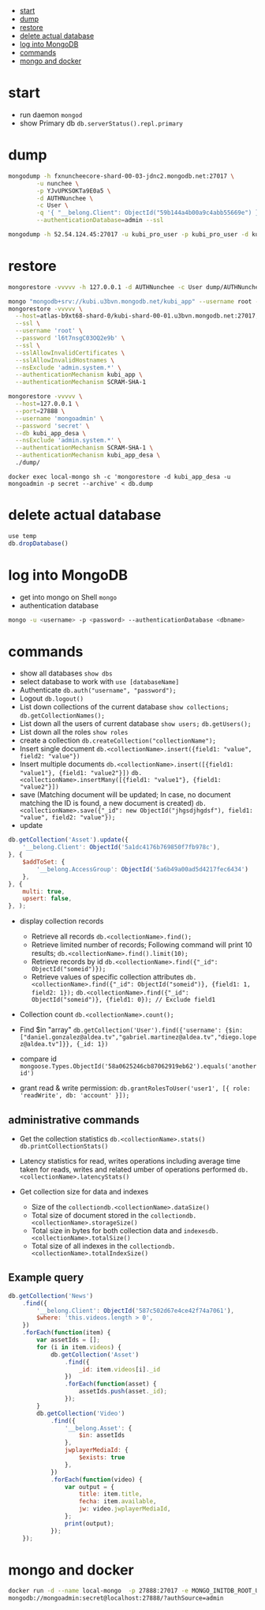 - [start](#start)
- [dump](#dump)
- [restore](#restore)
- [delete actual database](#delete-actual-database)
- [log into MongoDB](#log-into-mongodb)
- [commands](#commands)
- [mongo and docker](#mongo-and-docker)

# start

- run daemon `mongod`
- show Primary db `db.serverStatus().repl.primary`

# dump

```bash
mongodump -h fxnuncheecore-shard-00-03-jdnc2.mongodb.net:27017 \
        -u nunchee \
        -p YJvUPKSOKTa9E0a5 \
        -d AUTHNunchee \
        -c User \
        -q '{ "__belong.Client": ObjectId("59b144a4b00a9c4abb55669e") }' \
        --authenticationDatabase=admin --ssl
```

```bash
mongodump -h 52.54.124.45:27017 -u kubi_pro_user -p kubi_pro_user -d kubi_app_desa -c minitrivia_messages
```

# restore

```bash
mongorestore -vvvvv -h 127.0.0.1 -d AUTHNunchee -c User dump/AUTHNunchee/User.bson
```

```bash
mongo "mongodb+srv://kubi.u3bvn.mongodb.net/kubi_app" --username root --password l6t7nsgC03OQ2e9b
mongorestore -vvvvv \
  --host=atlas-b9xt68-shard-0/kubi-shard-00-01.u3bvn.mongodb.net:27017,kubi-shard-00-02.u3bvn.mongodb.net:27017,kubi-shard-00-00.u3bvn.mongodb.net:27017 \
  --ssl \
  --username 'root' \
  --password 'l6t7nsgC03OQ2e9b' \
  --ssl \
  --sslAllowInvalidCertificates \
  --sslAllowInvalidHostnames \
  --nsExclude 'admin.system.*' \
  --authenticationMechanism kubi_app \
  --authenticationMechanism SCRAM-SHA-1
```

```bash
mongorestore -vvvvv \
  --host=127.0.0.1 \
  --port=27888 \
  --username 'mongoadmin' \
  --password 'secret' \
  --db kubi_app_desa \
  --nsExclude 'admin.system.*' \
  --authenticationMechanism SCRAM-SHA-1 \
  --authenticationMechanism kubi_app_desa \
  ./dump/
```

`docker exec local-mongo sh -c 'mongorestore -d kubi_app_desa -u mongoadmin -p secret --archive' < db.dump`

# delete actual database

```javascript
use temp
db.dropDatabase()
```

# log into MongoDB

- get into mongo on Shell `mongo`
- authentication database

```bash
mongo -u <username> -p <password> --authenticationDatabase <dbname>
```

# commands

- show all databases `show dbs`
- select database to work with `use [databaseName]`
- Authenticate `db.auth("username", "password");`
- Logout `db.logout()`
- List down collections of the current database `show collections;` `db.getCollectionNames();`
- List down all the users of current database `show users;` `db.getUsers();`
- List down all the roles `show roles`
- create a collection `db.createCollection("collectionName");`
- Insert single document `db.<collectionName>.insert({field1: "value", field2: "value"})`
- Insert multiple documents `db.<collectionName>.insert([{field1: "value1"}, {field1: "value2"}])` `db.<collectionName>.insertMany([{field1: "value1"}, {field1: "value2"}])`
- save (Matching document will be updated; In case, no document matching the ID is found, a new document is created) `db.<collectionName>.save({"_id": new ObjectId("jhgsdjhgdsf"), field1: "value", field2: "value"});`
- update

```javascript
db.getCollection('Asset').update({
    '__belong.Client': ObjectId('5a1dc4176b769850f7fb978c'),
}, {
    $addToSet: {
        '__belong.AccessGroup': ObjectId('5a6b49a00ad5d4217fec6434')
    },
}, {
    multi: true,
    upsert: false,
}, );
```

- display collection records

  - Retrieve all records `db.<collectionName>.find();`
  - Retrieve limited number of records; Following command will print 10 results; `db.<collectionName>.find().limit(10);`
  - Retrieve records by id `db.<collectionName>.find({"_id": ObjectId("someid")});`
  - Retrieve values of specific collection attributes `db.<collectionName>.find({"_id": ObjectId("someid")}, {field1: 1, field2: 1});` `db.<collectionName>.find({"_id": ObjectId("someid")}, {field1: 0}); // Exclude field1`

- Collection count `db.<collectionName>.count();`

- Find \$in "array" `db.getCollection('User').find({'username': {$in: ["daniel.gonzalez@aldea.tv","gabriel.martinez@aldea.tv","diego.lopez@aldea.tv"]}}, {_id: 1})`
- compare id `mongoose.Types.ObjectId('58a0625246cb87062919eb62').equals('another id')`
- grant read & write permission: `db.grantRolesToUser('user1', [{ role: 'readWrite', db: 'account' }]);`

## administrative commands

- Get the collection statistics `db.<collectionName>.stats()` `db.printCollectionStats()`
- Latency statistics for read, writes operations including average time taken for reads, writes and related umber of operations performed `db.<collectionName>.latencyStats()`
- Get collection size for data and indexes

  - Size of the `collectiondb.<collectionName>.dataSize()`
  - Total size of document stored in the `collectiondb.<collectionName>.storageSize()`
  - Total size in bytes for both collection data and `indexesdb.<collectionName>.totalSize()`
  - Total size of all indexes in the `collectiondb.<collectionName>.totalIndexSize()`

## Example query

```javascript
db.getCollection('News')
    .find({
        '__belong.Client': ObjectId('587c502d67e4ce42f74a7061'),
        $where: 'this.videos.length > 0',
    })
    .forEach(function(item) {
        var assetIds = [];
        for (i in item.videos) {
            db.getCollection('Asset')
                .find({
                    _id: item.videos[i]._id
                })
                .forEach(function(asset) {
                    assetIds.push(asset._id);
                });
        }
        db.getCollection('Video')
            .find({
                '__belong.Asset': {
                    $in: assetIds
                },
                jwplayerMediaId: {
                    $exists: true
                },
            })
            .forEach(function(video) {
                var output = {
                    title: item.title,
                    fecha: item.available,
                    jw: video.jwplayerMediaId,
                };
                print(output);
            });
    });
```

# mongo and docker

```bash
docker run -d --name local-mongo  -p 27888:27017 -e MONGO_INITDB_ROOT_USERNAME=mongoadmin -e MONGO_INITDB_ROOT_PASSWORD=secret mongo
mongodb://mongoadmin:secret@localhost:27888/?authSource=admin
```

